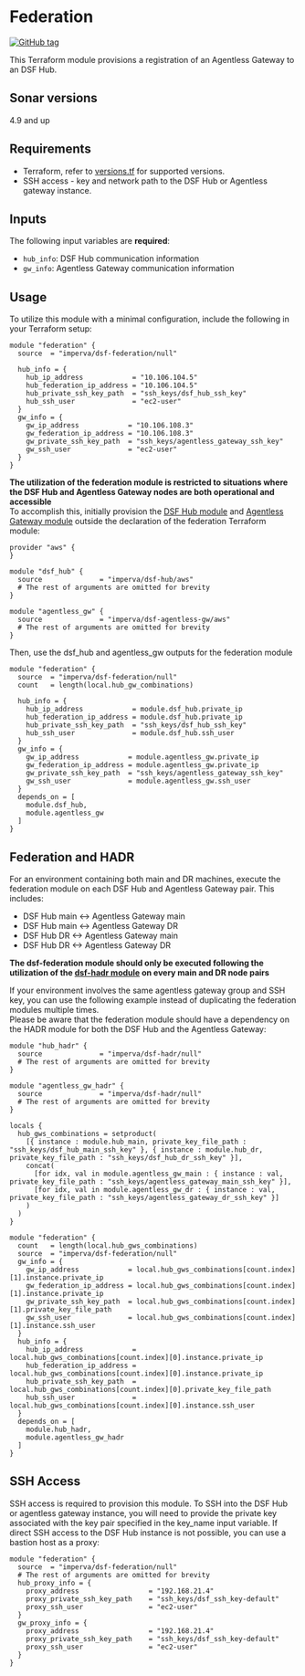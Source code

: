 # Federation
[![GitHub tag](https://img.shields.io/github/v/tag/imperva/dsfkit.svg)](https://github.com/imperva/dsfkit/tags)

This Terraform module provisions a registration of an Agentless Gateway to an DSF Hub.

## Sonar versions
4.9 and up

## Requirements
* Terraform, refer to [versions.tf](https://github.com/imperva/dsfkit/blob/master/modules/null/federation/versions.tf) for supported versions.
* SSH access - key and network path to the DSF Hub or Agentless gateway instance.

## Inputs

The following input variables are **required**:

* `hub_info`: DSF Hub communication information
* `gw_info`: Agentless Gateway communication information

## Usage

To utilize this module with a minimal configuration, include the following in your Terraform setup:

```
module "federation" {
  source  = "imperva/dsf-federation/null"

  hub_info = {
    hub_ip_address            = "10.106.104.5"
    hub_federation_ip_address = "10.106.104.5"
    hub_private_ssh_key_path  = "ssh_keys/dsf_hub_ssh_key"
    hub_ssh_user              = "ec2-user"
  }
  gw_info = {
    gw_ip_address            = "10.106.108.3"
    gw_federation_ip_address = "10.106.108.3"
    gw_private_ssh_key_path  = "ssh_keys/agentless_gateway_ssh_key"
    gw_ssh_user              = "ec2-user"
  }
}
```

**The utilization of the federation module is restricted to situations where the DSF Hub and Agentless Gateway nodes are both operational and accessible**<br>
To accomplish this, initially provision the [DSF Hub module](https://registry.terraform.io/modules/imperva/dsf-hub/aws/latest) 
and [Agentless Gateway module](https://registry.terraform.io/modules/imperva/dsf-agentless-gw/aws/latest) outside the declaration of the federation Terraform module:

```
provider "aws" {
}

module "dsf_hub" {
  source              = "imperva/dsf-hub/aws"
  # The rest of arguments are omitted for brevity
}

module "agentless_gw" {
  source              = "imperva/dsf-agentless-gw/aws"
  # The rest of arguments are omitted for brevity
}
```
Then, use the dsf_hub and agentless_gw outputs for the federation module

```
module "federation" {
  source  = "imperva/dsf-federation/null"
  count   = length(local.hub_gw_combinations)

  hub_info = {
    hub_ip_address            = module.dsf_hub.private_ip
    hub_federation_ip_address = module.dsf_hub.private_ip
    hub_private_ssh_key_path  = "ssh_keys/dsf_hub_ssh_key"
    hub_ssh_user              = module.dsf_hub.ssh_user
  }
  gw_info = {
    gw_ip_address            = module.agentless_gw.private_ip
    gw_federation_ip_address = module.agentless_gw.private_ip
    gw_private_ssh_key_path  = "ssh_keys/agentless_gateway_ssh_key"
    gw_ssh_user              = module.agentless_gw.ssh_user
  }
  depends_on = [
    module.dsf_hub,
    module.agentless_gw
  ]
}
```

## Federation and HADR
For an environment containing both main and DR machines, execute the federation module on each DSF Hub and Agentless Gateway pair. 
This includes: 
* DSF Hub main <-> Agentless Gateway main
* DSF Hub main <-> Agentless Gateway DR
* DSF Hub DR <-> Agentless Gateway main 
* DSF Hub DR <-> Agentless Gateway DR<br>

**The dsf-federation module should only be executed following the utilization of the [dsf-hadr module](https://registry.terraform.io/modules/imperva/dsf-hadr/null/latest) on every main and DR node pairs**

If your environment involves the same agentless gateway group and SSH key, you can use the following example instead of duplicating the federation modules multiple times.<br>
Please be aware that the federation module should have a dependency on the HADR module for both the DSF Hub and the Agentless Gateway:

```
module "hub_hadr" {
  source              = "imperva/dsf-hadr/null"
  # The rest of arguments are omitted for brevity
}

module "agentless_gw_hadr" {
  source              = "imperva/dsf-hadr/null"
  # The rest of arguments are omitted for brevity
}

locals {
  hub_gws_combinations = setproduct(
    [{ instance : module.hub_main, private_key_file_path : "ssh_keys/dsf_hub_main_ssh_key" }, { instance : module.hub_dr, private_key_file_path : "ssh_keys/dsf_hub_dr_ssh_key" }],
    concat(
      [for idx, val in module.agentless_gw_main : { instance : val, private_key_file_path : "ssh_keys/agentless_gateway_main_ssh_key" }],
      [for idx, val in module.agentless_gw_dr : { instance : val, private_key_file_path : "ssh_keys/agentless_gateway_dr_ssh_key" }]
    )
  )
}

module "federation" {
  count   = length(local.hub_gws_combinations)
  source  = "imperva/dsf-federation/null"
  gw_info = {
    gw_ip_address            = local.hub_gws_combinations[count.index][1].instance.private_ip
    gw_federation_ip_address = local.hub_gws_combinations[count.index][1].instance.private_ip
    gw_private_ssh_key_path  = local.hub_gws_combinations[count.index][1].private_key_file_path
    gw_ssh_user              = local.hub_gws_combinations[count.index][1].instance.ssh_user
  }
  hub_info = {
    hub_ip_address            = local.hub_gws_combinations[count.index][0].instance.private_ip
    hub_federation_ip_address = local.hub_gws_combinations[count.index][0].instance.private_ip
    hub_private_ssh_key_path  = local.hub_gws_combinations[count.index][0].private_key_file_path
    hub_ssh_user              = local.hub_gws_combinations[count.index][0].instance.ssh_user
  }
  depends_on = [
    module.hub_hadr,
    module.agentless_gw_hadr
  ]
}
```


## SSH Access
SSH access is required to provision this module. To SSH into the DSF Hub or agentless gateway instance, you will need to provide the private key associated with the key pair specified in the 
key_name input variable. If direct SSH access to the DSF Hub instance is not possible, you can use a bastion host as a proxy:

```
module "federation" {
  source  = "imperva/dsf-federation/null"
  # The rest of arguments are omitted for brevity
  hub_proxy_info = {
    proxy_address                 = "192.168.21.4"
    proxy_private_ssh_key_path    = "ssh_keys/dsf_ssh_key-default"
    proxy_ssh_user                = "ec2-user"
  }  
  gw_proxy_info = {
    proxy_address                 = "192.168.21.4"
    proxy_private_ssh_key_path    = "ssh_keys/dsf_ssh_key-default"
    proxy_ssh_user                = "ec2-user"
  }
}
```
